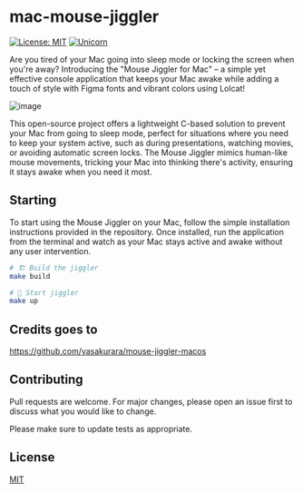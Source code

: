 # mac-mouse-jiggler
[![License: MIT](https://img.shields.io/badge/License-MIT-yellow.svg)](https://github.com/kori2000/telegram-bot/blob/main/LICENSE)
[![Unicorn](https://img.shields.io/badge/nyancat-approved-ff69b4.svg)](https://www.youtube.com/watch?v=QH2-TGUlwu4)

Are you tired of your Mac going into sleep mode or locking the screen when you're away? Introducing the "Mouse Jiggler for Mac" – a simple yet effective console application that keeps your Mac awake while adding a touch of style with Figma fonts and vibrant colors using Lolcat!

![image](https://github.com/kori2000/mac-mouse-jiggler/assets/30118461/3d431778-c08c-49f4-8116-518e8ddd0c84)


This open-source project offers a lightweight C-based solution to prevent your Mac from going to sleep mode, perfect for situations where you need to keep your system active, such as during presentations, watching movies, or avoiding automatic screen locks. The Mouse Jiggler mimics human-like mouse movements, tricking your Mac into thinking there's activity, ensuring it stays awake when you need it most.


## Starting
To start using the Mouse Jiggler on your Mac, follow the simple installation instructions provided in the repository. Once installed, run the application from the terminal and watch as your Mac stays active and awake without any user intervention.

```bash
# 🏗️ Build the jiggler
make build

# 🚀 Start jiggler
make up
```

## Credits goes to
https://github.com/yasakurara/mouse-jiggler-macos

## Contributing
Pull requests are welcome. For major changes, please open an issue first to discuss what you would like to change.

Please make sure to update tests as appropriate.

## License
[MIT](https://choosealicense.com/licenses/mit/)
